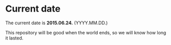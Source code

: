 # Current date

The current date is **2015.06.24.** (YYYY.MM.DD.)

This repository will be good when the world ends, so we will know how long it lasted.